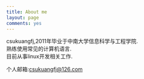 ```yaml
---
title: About me
layout: page
comments: yes
---
```

  
csukuangfj,2011年毕业于中南大学信息科学与工程学院.   
熟练使用常见的计算机语言.      
目前从事linux开发相关工作.      

个人邮箱:csukuangfj@126.com      
